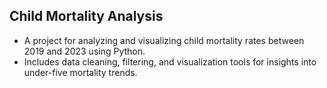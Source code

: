## Child Mortality Analysis

* A project for analyzing and visualizing child mortality rates between 2019 and 2023 using Python.
* Includes data cleaning, filtering, and visualization tools for insights into under-five mortality trends.
